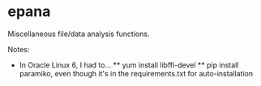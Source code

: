 # epana

Miscellaneous file/data analysis functions.

Notes:

* In Oracle Linux 6, I had to...
** yum install libffi-devel
** pip install paramiko, even though it's in the requirements.txt for auto-installation

